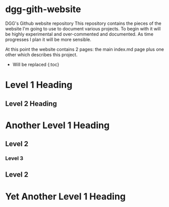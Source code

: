 # dgg-gith-website
DGG's Github website repository
This repository contains the pieces of the website I'm going to use to document various projects.
To begin with it will be highly experimental and over-commented and documented.
As time progresses I plan it will be more sensible.

At this point the website contains 2 pages: the main index.md page plus one other which describes this project.
* Will be replaced
{:toc}

# Level 1 Heading
## Level 2 Heading
# Another Level 1 Heading
## Level 2
### Level 3
## Level 2
# Yet Another Level 1 Heading
